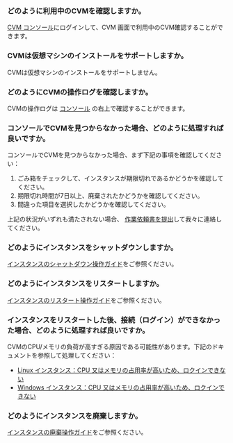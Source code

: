 ### どのように利用中のCVMを確認しますか。

 [CVM コンソール](https://console.cloud.tencent.com/cvm/index)にログインして、CVM 画面で利用中のCVM確認することができます。

### CVMは仮想マシンのインストールをサポートしますか。

CVMは仮想マシンのインストールをサポートしません。

### どのようにCVMの操作ログを確認しますか。

CVMの操作ログは [コンソール](https://cloud.tencent.com/login?s_url=https%3A%2F%2Fconsole.cloud.tencent.com%2Fcvm) の右上で確認することができます。

### コンソールでCVMを見つからなかった場合、どのように処理すれば良いですか。

コンソールでCVMを見つからなかった場合、まず下記の事項を確認してください：
1. ごみ箱をチェックして、インスタンスが期限切れであるかどうかを確認してください。
2. 期限切れ時間が7日以上、廃棄されたかどうかを確認してください。
3. 間違った項目を選択したかどうかを確認してください。

上記の状況がいずれも満たされない場合、 [作業依頼書を提出](https://console.cloud.tencent.com/workorder/category)して我々に連絡してください。

### どのようにインスタンスをシャットダウンしますか。

[インスタンスのシャットダウン操作ガイド](https://intl.cloud.tencent.com/document/product/213/4929)をご参照ください。

### どのようにインスタンスをリスタートしますか。

[インスタンスのリスタート操作ガイド](https://intl.cloud.tencent.com/document/product/213/4928)をご参照ください。

### インスタンスをリスタートした後、接続（ログイン）ができなかった場合、どのように処理すれば良いですか。

CVMのCPU/メモリの負荷が高すぎる原因である可能性があります。下記のドキュメントを参照して処理してください：
- [Linux インスタンス：CPU 又はメモリの占用率が高いため、ロクインできない](https://cloud.tencent.com/document/product/213/10310)
- [Windows インスタンス：CPU 又はメモリの占用率が高いため、ロクインできない](https://cloud.tencent.com/document/product/213/10233)

### どのようにインスタンスを廃棄しますか。

 [インスタンスの廃棄操作ガイド](https://intl.cloud.tencent.com/document/product/213/4930)をご参照ください。
